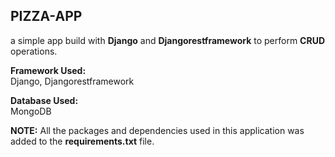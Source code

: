 ## PIZZA-APP

a simple app build with **Django** and **Djangorestframework** to perform **CRUD** operations.

**Framework Used:**\
Django, Djangorestframework

**Database Used:**\
MongoDB

**NOTE:** All the packages and dependencies used in this application was added to the **requirements.txt** file.
